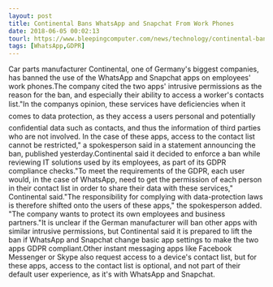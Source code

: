 ```yaml
---
layout: post
title: Continental Bans WhatsApp and Snapchat From Work Phones
date: 2018-06-05 00:02:13
tourl: https://www.bleepingcomputer.com/news/technology/continental-bans-whatsapp-and-snapchat-from-work-phones/
tags: [WhatsApp,GDPR]
---
```

Car parts manufacturer Continental, one of Germany's biggest companies, has banned the use of the WhatsApp and Snapchat apps on employees' work phones.The company cited the two apps' intrusive permissions as the reason for the ban, and especially their ability to access a worker's contacts list."In the companys opinion, these services have deficiencies when it comes to data protection, as they access a users personal and potentially confidential data such as contacts, and thus the information of third parties who are not involved. In the case of these apps, access to the contact list cannot be restricted," a spokesperson said in a statement announcing the ban, published yesterday.Continental said it decided to enforce a ban while reviewing IT solutions used by its employees, as part of its GDPR compliance checks."To meet the requirements of the GDPR, each user would, in the case of WhatsApp, need to get the permission of each person in their contact list in order to share their data with these services," Continental said."The responsibility for complying with data-protection laws is therefore shifted onto the users of these apps," the spokesperson added. "The company wants to protect its own employees and business partners."It is unclear if the German manufacturer will ban other apps with similar intrusive permissions, but Continental said it is prepared to lift the ban if WhatsApp and Snapchat change basic app settings to make the two apps GDPR compliant.Other instant messaging apps like Facebook Messenger or Skype also request access to a device's contact list, but for these apps, access to the contact list is optional, and not part of their default user experience, as it's with WhatsApp and Snapchat.